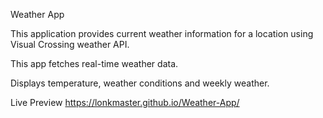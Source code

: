 Weather App

This application provides current weather information for a location using Visual Crossing weather API.

This app fetches real-time weather data.

Displays temperature, weather conditions and weekly weather.

Live Preview
https://lonkmaster.github.io/Weather-App/
